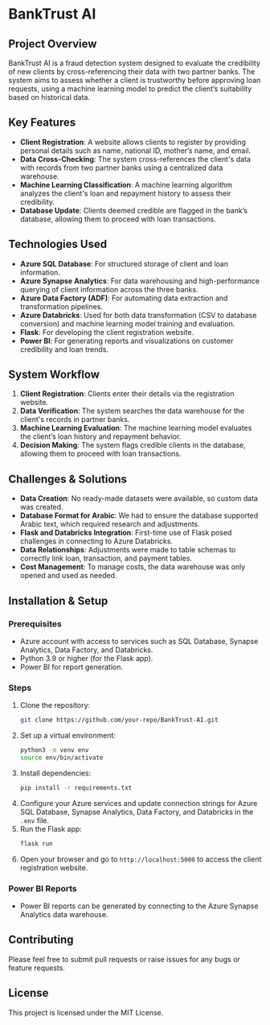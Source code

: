 
# BankTrust AI

## Project Overview

BankTrust AI is a fraud detection system designed to evaluate the credibility of new clients by cross-referencing their data with two partner banks. The system aims to assess whether a client is trustworthy before approving loan requests, using a machine learning model to predict the client’s suitability based on historical data.

## Key Features
- **Client Registration**: A website allows clients to register by providing personal details such as name, national ID, mother’s name, and email.
- **Data Cross-Checking**: The system cross-references the client's data with records from two partner banks using a centralized data warehouse.
- **Machine Learning Classification**: A machine learning algorithm analyzes the client's loan and repayment history to assess their credibility.
- **Database Update**: Clients deemed credible are flagged in the bank’s database, allowing them to proceed with loan transactions.

## Technologies Used
- **Azure SQL Database**: For structured storage of client and loan information.
- **Azure Synapse Analytics**: For data warehousing and high-performance querying of client information across the three banks.
- **Azure Data Factory (ADF)**: For automating data extraction and transformation pipelines.
- **Azure Databricks**: Used for both data transformation (CSV to database conversion) and machine learning model training and evaluation.
- **Flask**: For developing the client registration website.
- **Power BI**: For generating reports and visualizations on customer credibility and loan trends.

## System Workflow
1. **Client Registration**: Clients enter their details via the registration website.
2. **Data Verification**: The system searches the data warehouse for the client's records in partner banks.
3. **Machine Learning Evaluation**: The machine learning model evaluates the client’s loan history and repayment behavior.
4. **Decision Making**: The system flags credible clients in the database, allowing them to proceed with loan transactions.

## Challenges & Solutions
- **Data Creation**: No ready-made datasets were available, so custom data was created.
- **Database Format for Arabic**: We had to ensure the database supported Arabic text, which required research and adjustments.
- **Flask and Databricks Integration**: First-time use of Flask posed challenges in connecting to Azure Databricks.
- **Data Relationships**: Adjustments were made to table schemas to correctly link loan, transaction, and payment tables.
- **Cost Management**: To manage costs, the data warehouse was only opened and used as needed.

## Installation & Setup

### Prerequisites
- Azure account with access to services such as SQL Database, Synapse Analytics, Data Factory, and Databricks.
- Python 3.9 or higher (for the Flask app).
- Power BI for report generation.

### Steps
1. Clone the repository:
   ```bash
   git clone https://github.com/your-repo/BankTrust-AI.git
   ```
2. Set up a virtual environment:
   ```bash
   python3 -m venv env
   source env/bin/activate
   ```
3. Install dependencies:
   ```bash
   pip install -r requirements.txt
   ```
4. Configure your Azure services and update connection strings for Azure SQL Database, Synapse Analytics, Data Factory, and Databricks in the `.env` file.
5. Run the Flask app:
   ```bash
   flask run
   ```
6. Open your browser and go to `http://localhost:5000` to access the client registration website.

### Power BI Reports
- Power BI reports can be generated by connecting to the Azure Synapse Analytics data warehouse.

## Contributing
Please feel free to submit pull requests or raise issues for any bugs or feature requests.

## License
This project is licensed under the MIT License.
